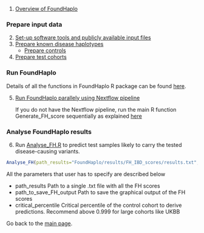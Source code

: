 1. [Overview of FoundHaplo](https://github.com/bahlolab/FoundHaplo/blob/main/Documentation/Overview%20of%20FoundHaplo.md)

### Prepare input data

2. [Set-up software tools and publicly available input files](https://github.com/bahlolab/FoundHaplo/blob/main/Documentation/Publicly%20available%20Input%20files%20and%20software%20tools.md)
3. [Prepare known disease haplotypes](https://github.com/bahlolab/FoundHaplo/blob/main/Documentation/Prepare%20known%20disease%20haplotypes.md) 
     * [Prepare controls](https://github.com/bahlolab/FoundHaplo/blob/main/Documentation/Prepare%20controls.md)
4. [Prepare test cohorts](https://github.com/bahlolab/FoundHaplo/blob/main/Documentation/Prepare%20test%20samples.md)

### Run FoundHaplo

Details of all the functions in FoundHaplo R package can be found [here](https://github.com/bahlolab/FoundHaplo/blob/main/vignettes).

5. [Run FoundHaplo parallely using Nextflow pipeline](https://github.com/bahlolab/FoundHaplo/blob/main/Documentation/Parallel%20processing.md)

    If you do not have the Nextflow pipeline, run the main R function Generate_FH_score sequentially as explained [here](https://github.com/bahlolab/FoundHaplo/blob/main/Documentation/Parameters%20in%20the%20algorithm.md)

### Analyse FoundHaplo results

6. Run [Analyse_FH.R](https://github.com/bahlolab/FoundHaplo/blob/main/R/Analyse_FH.R) to predict test samples likely to carry the tested disease-causing variants.

```R
Analyse_FH(path_results="FoundHaplo/results/FH_IBD_scores/results.txt",path_to_save_FH_output="FoundHaplo/results/FH_Analysis",critical_percentile=0.99)
```

All the parameters that user has to specify are described below

* path_results Path to a single .txt file with all the FH scores
* path_to_save_FH_output Path to save the graphical output of the FH scores 
* critical_percentile Critical percentile of the control cohort to derive predictions. Recommend above 0.999 for large cohorts like UKBB

Go back to the [main page](https://github.com/bahlolab/FoundHaplo).
